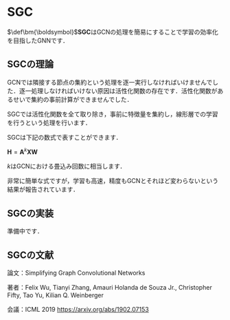 # SGC

$\def\bm{\boldsymbol}$**SGC**はGCNの処理を簡易にすることで学習の効率化を目指したGNNです．

## SGCの理論

GCNでは隣接する節点の集約という処理を逐一実行しなければいけませんでした．逐一処理しなければいけない原因は活性化関数の存在です．活性化関数があるせいで集約の事前計算ができませんでした．

SGCでは活性化関数を全て取り除き，事前に特徴量を集約し，線形層での学習を行うという処理を行います．

SGCは下記の数式で表すことができます．

$\bm{H}=\bm{A}^k\bm{X}\bm{W}$

$k$はGCNにおける畳込み回数に相当します．


非常に簡単な式ですが，学習も高速，精度もGCNとそれほど変わらないという結果が報告されています．

## SGCの実装

準備中です．

## SGCの文献

論文：Simplifying Graph Convolutional Networks 

著者：Felix Wu, Tianyi Zhang, Amauri Holanda de Souza Jr., Christopher Fifty, Tao Yu, Kilian Q. Weinberger 

会議：ICML 2019 https://arxiv.org/abs/1902.07153